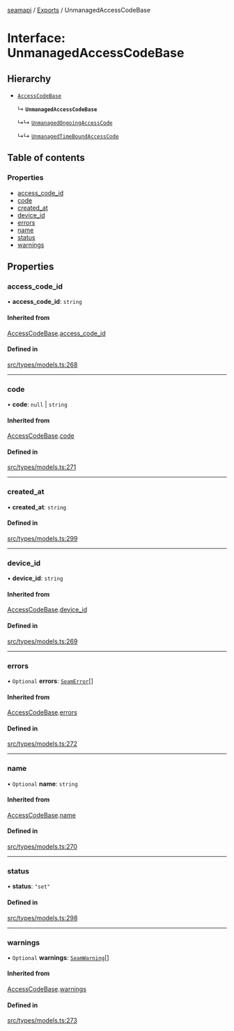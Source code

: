 [seamapi](../README.md) / [Exports](../modules.md) / UnmanagedAccessCodeBase

# Interface: UnmanagedAccessCodeBase

## Hierarchy

- [`AccessCodeBase`](AccessCodeBase.md)

  ↳ **`UnmanagedAccessCodeBase`**

  ↳↳ [`UnmanagedOngoingAccessCode`](UnmanagedOngoingAccessCode.md)

  ↳↳ [`UnmanagedTimeBoundAccessCode`](UnmanagedTimeBoundAccessCode.md)

## Table of contents

### Properties

- [access\_code\_id](UnmanagedAccessCodeBase.md#access_code_id)
- [code](UnmanagedAccessCodeBase.md#code)
- [created\_at](UnmanagedAccessCodeBase.md#created_at)
- [device\_id](UnmanagedAccessCodeBase.md#device_id)
- [errors](UnmanagedAccessCodeBase.md#errors)
- [name](UnmanagedAccessCodeBase.md#name)
- [status](UnmanagedAccessCodeBase.md#status)
- [warnings](UnmanagedAccessCodeBase.md#warnings)

## Properties

### access\_code\_id

• **access\_code\_id**: `string`

#### Inherited from

[AccessCodeBase](AccessCodeBase.md).[access_code_id](AccessCodeBase.md#access_code_id)

#### Defined in

[src/types/models.ts:268](https://github.com/seamapi/javascript/blob/main/src/types/models.ts#L268)

___

### code

• **code**: ``null`` \| `string`

#### Inherited from

[AccessCodeBase](AccessCodeBase.md).[code](AccessCodeBase.md#code)

#### Defined in

[src/types/models.ts:271](https://github.com/seamapi/javascript/blob/main/src/types/models.ts#L271)

___

### created\_at

• **created\_at**: `string`

#### Defined in

[src/types/models.ts:299](https://github.com/seamapi/javascript/blob/main/src/types/models.ts#L299)

___

### device\_id

• **device\_id**: `string`

#### Inherited from

[AccessCodeBase](AccessCodeBase.md).[device_id](AccessCodeBase.md#device_id)

#### Defined in

[src/types/models.ts:269](https://github.com/seamapi/javascript/blob/main/src/types/models.ts#L269)

___

### errors

• `Optional` **errors**: [`SeamError`](SeamError.md)[]

#### Inherited from

[AccessCodeBase](AccessCodeBase.md).[errors](AccessCodeBase.md#errors)

#### Defined in

[src/types/models.ts:272](https://github.com/seamapi/javascript/blob/main/src/types/models.ts#L272)

___

### name

• `Optional` **name**: `string`

#### Inherited from

[AccessCodeBase](AccessCodeBase.md).[name](AccessCodeBase.md#name)

#### Defined in

[src/types/models.ts:270](https://github.com/seamapi/javascript/blob/main/src/types/models.ts#L270)

___

### status

• **status**: ``"set"``

#### Defined in

[src/types/models.ts:298](https://github.com/seamapi/javascript/blob/main/src/types/models.ts#L298)

___

### warnings

• `Optional` **warnings**: [`SeamWarning`](SeamWarning.md)[]

#### Inherited from

[AccessCodeBase](AccessCodeBase.md).[warnings](AccessCodeBase.md#warnings)

#### Defined in

[src/types/models.ts:273](https://github.com/seamapi/javascript/blob/main/src/types/models.ts#L273)
